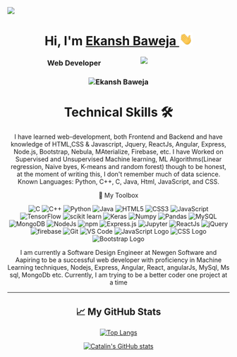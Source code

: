 <!-- ### Hi there 👋 -->

<!--
**CAPTAINCOBRA/CAPTAINCOBRA** is a ✨ _special_ ✨ repository because its `README.md` (this file) appears on your GitHub profile.

Here are some ideas to get you started:

- 🔭 I’m currently working on ...
- 🌱 I’m currently learning ...
- 👯 I’m looking to collaborate on ...
- 🤔 I’m looking for help with ...
- 💬 Ask me about ...
- 📫 How to reach me: ...
- 😄 Pronouns: ...
- ⚡ Fun fact: ...
-->


![](https://www.section.io/engineering-education/javascript-particles-effect-with-tsparticles/bubbled-image.gif)
<h1 align="center" >Hi, I'm <a href="" target="_blank"> Ekansh Baweja </a><img src="https://github.com/ABSphreak/ABSphreak/blob/master/gifs/Hi.gif" width="30px"></h1>
<img width="40%" align="right"   src="https://external-content.duckduckgo.com/iu/?u=http%3A%2F%2Fwww.indianitgroup.com%2Fwp-content%2Fuploads%2F2015%2F04%2Fprogramming_technology_services_new_delhi_india-665x300.jpg&f=1&nofb=1" >


<h3 align="center"> Web Developer </h3>

<h3><p align="center"> <img src="https://komarev.com/ghpvc/?username=CAPTAINVOBRA&label=Profile%20views&color=6805D3&style=flat" alt="Ekansh Baweja" /> </p></h3>
   <div align="center">


<h1>Technical Skills 🛠</h1>
   
I have learned web-development, both Frontend and Backend and have knowledge of HTML,CSS & Javascript, Jquery, ReactJs, Angular, Express, Node.js, Bootstrap, Nebula, MAterialize, Firebase, etc. I have Worked on Supervised and Unsupervised Machine learning, ML Algorithms(Linear regression, Naive byes, K-means and random forest) though to be honest, at the moment of writing this, I don't remember much of data science.
 Known Languages: Python, C++, C, Java, Html, JavaScript, and CSS.
  
   🧰 My Toolbox
  
 <p align="center"> 
<img alt="C" src="https://img.shields.io/badge/c-%2300599C.svg?&style=for-the-badge&logo=c&logoColor=white" />
<img alt="C++" src="https://img.shields.io/badge/c++-%2300599C.svg?&style=for-the-badge&logo=c%2B%2B&ogoColor=white" />
 <img alt="Python" src="https://img.shields.io/badge/python-%2314354C.svg?style=for-the-badge&logo=python&logoColor=white"/>
 <img alt="Java" src="https://img.shields.io/badge/java-%23ED8B00.svg?&style=for-the-badge&logo=java&logoColor=white" />
<img alt="HTML5" src="https://img.shields.io/badge/html5-%23E34F26.svg?&style=for-the-badge&logo=html5&logoColor=white" />
 <img alt="CSS3" src="https://img.shields.io/badge/css3-%231572B6.svg?&style=for-the-badge&logo=css3&logoColor=white" />
 <img alt="JavaScript" src="https://img.shields.io/badge/javascript-%23323330.svg?&style=for-the-badge&logo=javascript&logoColor=%23F7DF1E" />
 <img alt="TensorFlow" src="https://img.shields.io/badge/TensorFlow-FF6F00?style=for-the-badge&logo=TensorFlow&logoColor=white" />
 <img alt="scikit learn" src="https://img.shields.io/badge/scikit_learn-F7931E?style=for-the-badge&logo=scikit-learn&logoColor=white" />  
 <img alt="Keras" src="https://img.shields.io/badge/Keras-D00000?style=for-the-badge&logo=Keras&logoColor=white" />
 <img alt="Numpy" src="https://img.shields.io/badge/Numpy-777BB4?style=for-the-badge&logo=numpy&logoColor=white" />
 <img alt="Pandas" src="https://img.shields.io/badge/Pandas-2C2D72?style=for-the-badge&logo=pandas&logoColor=white" />
 <img alt="MySQL" src="https://img.shields.io/badge/MySQL-00000F?style=for-the-badge&logo=mysql&logoColor=white" />
 <img alt="MongoDB" src="https://img.shields.io/badge/MongoDB-white?style=for-the-badge&logo=mongodb&logoColor=4EA94B" />
 <img alt="NodeJs" src="https://img.shields.io/badge/Node.js-339933?style=for-the-badge&logo=nodedotjs&logoColor=white" />
    <img alt="npm" src="https://img.shields.io/badge/npm-CB3837?style=for-the-badge&logo=npm&logoColor=white" />
    <img alt="Express.js" src="https://img.shields.io/badge/Express.js-000000?style=for-the-badge&logo=express&logoColor=white" />
    <img alt="Jupyter" src="https://img.shields.io/badge/Jupyter-F37626.svg?&style=for-the-badge&logo=Jupyter&logoColor=white" />
    <img alt="ReactJs" src="https://img.shields.io/badge/React-20232A?style=for-the-badge&logo=react&logoColor=61DAFB" />
    <img alt="jQuery" src="https://img.shields.io/badge/jQuery-0769AD?style=for-the-badge&logo=jquery&logoColor=white" />
    <img alt="firebase" src="https://img.shields.io/badge/firebase-ffca28?style=for-the-badge&logo=firebase&logoColor=black" />
    <img alt="Git" src="https://img.shields.io/badge/Git-F05032?style=for-the-badge&logo=git&logoColor=white" />
    <img alt="VS Code" src="https://img.shields.io/badge/Visual_Studio_Code-0078D4?style=for-the-badge&logo=visual%20studio%20code&logoColor=white" />
    <img src="https://cdn.worldvectorlogo.com/logos/javascript.svg" alt="JavaScript Logo" width="50" height="50"/> 
    <img src="https://cdn.worldvectorlogo.com/logos/css3.svg" alt="CSS Logo" width="50" height="50"/>
    <img src="https://cdn.worldvectorlogo.com/logos/bootstrap.svg" alt="Bootstrap Logo" width="50" height="50"/>
</p>
  
  
  
  I am currently a Software Design Engineer at Newgen Software and Aapiring to be a successful web developer with proficiency in Machine Learning techniques, Nodejs, Express,  Angular, React, angularJs, MySql, Ms sql, MongoDb etc. Currently, I am trying to be a better coder one project at a time
  
  
  
  
  ---

## &#x1f4c8; My GitHub Stats

[![Top Langs](https://github-readme-stats.vercel.app/api/top-langs/?username=CAPTAINCOBRA&hide=java,html,css&theme=tokyonight)](https://github.com/CAPTAINCOBRA/github-readme-stats)

[![Catalin's GitHub stats](https://github-readme-stats.vercel.app/api?username=CAPTAINCOBRA&theme=tokyonight)](https://github.com/CAPTAINCOBRA/github-readme-stats)

  
  
